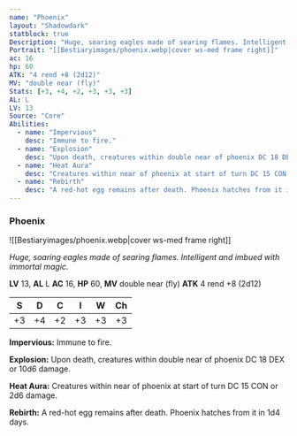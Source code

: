 ```yaml
---
name: "Phoenix"
layout: "Shadowdark"
statblock: true
Description: "Huge, soaring eagles made of searing flames. Intelligent and imbued with immortal magic."
Portrait: "[[Bestiaryimages/phoenix.webp|cover ws-med frame right]]"
ac: 16
hp: 60
ATK: "4 rend +8 (2d12)"
MV: "double near (fly)"
Stats: [+3, +4, +2, +3, +3, +3]
AL: L
LV: 13
Source: "Core"
Abilities:
  - name: "Impervious"
    desc: "Immune to fire."
  - name: "Explosion"
    desc: "Upon death, creatures within double near of phoenix DC 18 DEX or 10d6 damage."
  - name: "Heat Aura"
    desc: "Creatures within near of phoenix at start of turn DC 15 CON or 2d6 damage."
  - name: "Rebirth"
    desc: "A red-hot egg remains after death. Phoenix hatches from it in 1d4 days."
---
```


### Phoenix

![[Bestiaryimages/phoenix.webp|cover ws-med frame right]]

_Huge, soaring eagles made of searing flames. Intelligent and imbued with immortal magic._

**LV** 13, **AL** L
**AC** 16, **HP** 60, **MV** double near (fly)
**ATK** 4 rend +8 (2d12)

|  S  |  D  |  C  |  I  |  W  |  Ch  |
|:---:|:---:|:---:|:---:|:---:|:----:|
| +3 | +4 | +2 | +3 | +3 | +3 |

**Impervious:** Immune to fire.

**Explosion:** Upon death, creatures within double near of phoenix DC 18 DEX or 10d6 damage.

**Heat Aura:** Creatures within near of phoenix at start of turn DC 15 CON or 2d6 damage.

**Rebirth:** A red-hot egg remains after death. Phoenix hatches from it in 1d4 days.

